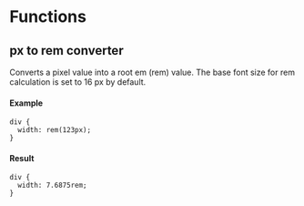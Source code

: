 # Functions

## px to rem converter
Converts a pixel value into a root em (rem) value. The base font size for rem calculation is
set to 16 px by default.

#### Example
```
div {
  width: rem(123px);
}
```

#### Result
```
div {
  width: 7.6875rem;
}
```